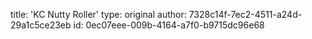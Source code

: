 title: 'KC Nutty Roller'
type: original
author: 7328c14f-7ec2-4511-a24d-29a1c5ce23eb
id: 0ec07eee-009b-4164-a7f0-b9715dc96e68

